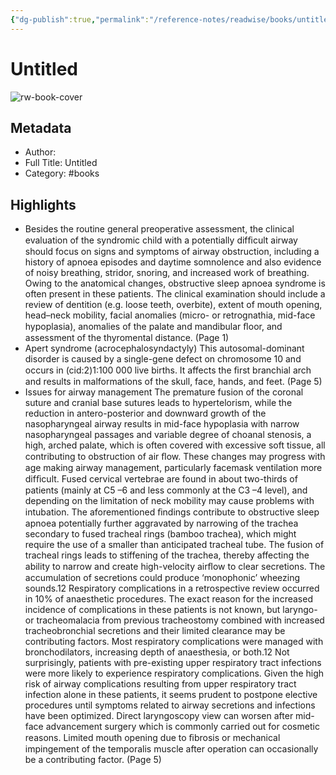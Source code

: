 ```yaml
---
{"dg-publish":true,"permalink":"/reference-notes/readwise/books/untitled/"}
---
```


# Untitled

![rw-book-cover](https://readwise-assets.s3.amazonaws.com/static/images/default-book-icon-5.25188386e520.png)

## Metadata
- Author: 
- Full Title: Untitled
- Category: #books

## Highlights
- Besides the routine general preoperative assessment, the clinical evaluation of the syndromic child with a potentially difﬁcult airway should focus on signs and symptoms of airway obstruction, including a history of apnoea episodes and daytime somnolence and also evidence of noisy breathing, stridor, snoring, and increased work of breathing. Owing to the anatomical changes, obstructive sleep apnoea syndrome is often present in these patients. The clinical examination should include a review of dentition (e.g. loose teeth, overbite), extent of mouth opening, head–neck mobility, facial anomalies (micro- or retrognathia, mid-face hypoplasia), anomalies of the palate and mandibular ﬂoor, and assessment of the thyromental distance. (Page 1)
- Apert syndrome (acrocephalosyndactyly) This autosomal-dominant disorder is caused by a single-gene defect on chromosome 10 and occurs in (cid:2)1:100 000 live births. It affects the ﬁrst branchial arch and results in malformations of the skull, face, hands, and feet. (Page 5)
- Issues for airway management The premature fusion of the coronal suture and cranial base sutures leads to hypertelorism, while the reduction in antero-posterior and downward growth of the nasopharyngeal airway results in mid-face hypoplasia with narrow nasopharyngeal passages and variable degree of choanal stenosis, a high, arched palate, which is often covered with excessive soft tissue, all contributing to obstruction of air ﬂow. These changes may progress with age making airway management, particularly facemask ventilation more difﬁcult. Fused cervical vertebrae are found in about two-thirds of patients (mainly at C5 –6 and less commonly at the C3 –4 level), and depending on the limitation of neck mobility may cause problems with intubation. The aforementioned ﬁndings contribute to obstructive sleep apnoea potentially further aggravated by narrowing of the trachea secondary to fused tracheal rings (bamboo trachea), which might require the use of a smaller than anticipated tracheal tube. The fusion of tracheal rings leads to stiffening of the trachea, thereby affecting the ability to narrow and create high-velocity airﬂow to clear secretions. The accumulation of secretions could produce ‘monophonic’ wheezing sounds.12 Respiratory complications in a retrospective review occurred in 10% of anaesthetic procedures. The exact reason for the increased incidence of complications in these patients is not known, but laryngo- or tracheomalacia from previous tracheostomy combined with increased tracheobronchial secretions and their limited clearance may be contributing factors. Most respiratory complications were managed with bronchodilators, increasing depth of anaesthesia, or both.12 Not surprisingly, patients with pre-existing upper respiratory tract infections were more likely to experience respiratory complications. Given the high risk of airway complications resulting from upper respiratory tract infection alone in these patients, it seems prudent to postpone elective procedures until symptoms related to airway secretions and infections have been optimized. Direct laryngoscopy view can worsen after mid-face advancement surgery which is commonly carried out for cosmetic reasons. Limited mouth opening due to ﬁbrosis or mechanical impingement of the temporalis muscle after operation can occasionally be a contributing factor. (Page 5)
